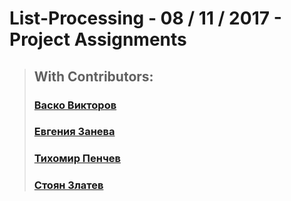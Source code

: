 # List-Processing - 08 / 11 / 2017 - Project Assignments

> ## With Contributors:
> ### [Васко Викторов]()
> ### [Евгения Занева]()
> ### [Тихомир Пенчев]()
> ### [Стоян Златев]()




